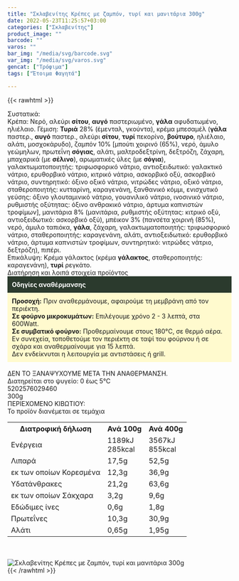 ```yaml
---
title: "Σκλαβενίτης Κρέπες με ζαμπόν, τυρί και μανιτάρια 300g"
date: 2022-05-23T11:25:57+03:00
categories: ["Σκλαβενίτης"]
product_image: ""
barcode: ""
varos: ""
bar_img: "/media/svg/barcode.svg"
var_img: "/media/svg/varos.svg"
gencat: ["Τρόφιμα"]
tags: ["Έτοιμα Φαγητά"]

---
```

{{< rawhtml >}}

<div class="sload534"><div class="product"><div id="sistatika">Συστατικά:</div><div class="alltext">Κρέπα: Nερό, αλεύρι <b>σίτου</b>, <b>αυγό</b> παστεριωμένο, <b>γάλα</b> αφυδατωμένο, ηλιέλαιο. Γέμιση: <b>Τυριά</b> 28% (έμενταλ, γκούντα), κρέμα μπεσαμέλ (<b>γάλα</b> παστερ., <b>αυγό</b> παστερ., αλεύρι <b>σίτου</b>, <b>τυρί</b> πεκορίνο, <b>βούτυρο</b>, ηλιέλαιο, αλάτι, μοσχοκάρυδο), ζαμπόν 10% [μπούτι χοιρινό (65%), νερό, άμυλο γεώμηλων, πρωτεΐνη <b>σόγιας</b>, αλάτι, μαλτροδεξτρίνη, δεξτρόζη, ζάχαρη, μπαχαρικά (με <b>σέλινο</b>), αρωματικές ύλες (με <b>σόγια</b>), γαλακτωματοποιητής: τριφωσφορικό νάτριο, αντιοξειδωτικό: γαλακτικό νάτριο, ερυθορβικό νάτριο, κιτρικό νάτριο, ασκορβικό οξύ, ασκορβικό νάτριο, συντηρητικό: όξινο οξικό νάτριο, νιτρώδες νάτριο, οξικό νάτριο, σταθεροποιητής: κυτταρίνη, καραγενάνη, ξανθανικό κόμμι, ενισχυτικό γεύσης: όξινο γλουταμινικό νάτριο, γουανιλικό νάτριο, ινοσινικό νάτριο, ρυθμιστής οξύτητας: όξινο ανθρακικό νάτριο, άρτυμα καπνιστών τροφίμων], μανιτάρια 8% (μανιτάρια, ρυθμιστής οξύτητας: κιτρικό οξύ, αντιοξειδωτικό: ασκορβικό οξύ), μπέικον 3% (πανσέτα χοιρινή (85%), νερό, άμυλο ταπιόκα, <b>γάλα</b>, ζάχαρη, γαλακτωματοποιητής: τριφωσφορικό νάτριο, σταθεροποιητής: καραγενάνη, αλάτι, αντιοξειδωτικό: ερυθορβικό νάτριο, άρτυμα καπνιστών τροφίμων, συντηρητικό: νιτρώδες νάτριο, δεξτρόζη), πιπέρι.<br>Επικάλυψη: Κρέμα γάλακτος (κρέμα <b>γάλακτος</b>, σταθεροποιητής: καραγενάνη), <b>τυρί</b> ρεγκάτο.</div><div id="loipa">Διατήρηση και λοιπά στοιχεία προϊόντος</div><div class="alltext"><div style="background:#2b3a2d;padding:10px;color:#fff"><b>Οδηγίες αναθέρμανσης</b></div><div style="background:#ffface;padding:10px;"><b>Προσοχή:</b> Πριν αναθερμάνουμε, αφαιρούμε τη μεμβράνη από τον περιέκτη.<br><b>Σε φούρνο μικροκυμάτων:</b> Επιλέγουμε χρόνο 2 - 3 λεπτά, στα 600Watt.<br><b>Σε συμβατικό φούρνο:</b> Προθερμαίνουμε στους 180°C, σε θερμό αέρα. Εν συνεχεία, τοποθετούμε τον περιέκτη σε ταψί του φούρνου ή σε σχάρα και αναθερμαίνουμε για 15 λεπτά.<br>Δεν ενδείκνυται η λειτουργία με αντιστάσεις ή grill.</div><br>ΔΕΝ ΤΟ ΞΑΝΑΨΥΧΟΥΜΕ ΜΕΤΑ ΤΗΝ ΑΝΑΘΕΡΜΑΝΣΗ.<br>Διατηρείται στο ψυγείο: 0 έως 5°C<br></div><div id="barcode"><div id="barimage1"></div><span id="bartext">5202576029460</span></div><div id="varos"><div id="varosimage1"></div><span id="varostext">300g</span></div><div id="kivotio">ΠΕΡΙΕΧΟΜΕΝΟ ΚΙΒΩΤΙΟΥ:<br>Το προϊόν διανέμεται σε τεμάχια</div><div class="tabout"><table id="diatable"><tbody><tr><th>Διατροφική δήλωση</th><th>Ανά 100g</th><th>Ανά 400g</th></tr><tr><td class="texr2">Ενέργεια</td><td class="texr">1189kJ<br>285kcal</td><td class="texr">3567kJ<br>855kcal</td></tr><tr><td class="texr2">Λιπαρά</td><td class="texr">17,5g</td><td class="texr">52,5g</td></tr><tr><td class="gray">εκ των οποίων Κορεσµένα</td><td class="gray2">12,3g</td><td class="gray2">36,9g</td></tr><tr><td class="texr2">Yδατάνθρακες</td><td class="texr">21,2g</td><td class="texr">63,6g</td></tr><tr><td class="gray">εκ των οποίων Σάκχαρα</td><td class="gray2">3,2g</td><td class="gray2">9,6g</td></tr><tr><td class="texr2">Eδώδιμες ίνες</td><td class="texr">0,6g</td><td class="texr">1,8g</td></tr><tr><td class="texr2">Πρωτεΐνες</td><td class="texr">10,3g</td><td class="texr">30,9g</td></tr><tr><td class="texr2">Αλάτι</td><td class="texr">0,65g</td><td class="texr">1,95g</td></tr></tbody></table></div><br><br><div class="pimg"><img alt="Σκλαβενίτης Κρέπες με ζαμπόν, τυρί και μανιτάρια 300g" title="Σκλαβενίτης Κρέπες με ζαμπόν, τυρί και μανιτάρια 300g" src="/media/images/sklavenitis-krepes-me-zampon,-tyri-kai-manitaria-300g.jpg"></div></div></div>
{{< /rawhtml >}}


